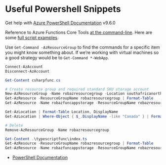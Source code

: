 # Useful Powershell Snippets

Get help with [Azure PowerShell Documentation](https://learn.microsoft.com/en-us/powershell/azure/?view=azps-9.6.0) v9.6.0

Reference to Azure Functions Core Tools [at the command-line](https://learn.microsoft.com/en-us/azure/azure-functions/functions-core-tools-reference?tabs=v2). Here are some [full script examples](https://learn.microsoft.com/en-us/azure/azure-functions/create-resources-azure-powershell).

Use `Get-Command -AzResourceGroup` to find the commands for a specific item you might know something about. If we’re working with virtual machines so a good strategy would be to `Get-Command *-WebApp`.

```powershell
Connect-AzAccount
Disconnect-AzAccount

Get-Content csharpfunc.cs

# Create resource group and required standard SKU storage account
New-AzResourceGroup -Name robazresourcegroup -Location southafricanorth
Get-AzResource -ResourceGroupName robazresourcegroup | Format-Table
Get-AzResource -Name robazfuncappstorage -ResourceGroupName robazresourcegroup

Get-AzLocation | Format-Table Location, DisplayName
Get-AzLocation | Where-Object { $_.DisplayName -like "Canada" } | Format-Table Location, DisplayName

# Delete
Remove-AzResourceGroup -Name robazresourcegroup
```

```PowerShell
Get-Content .\typescriptfunc\index.ts
Get-AzResource -ResourceGroupName robazresourcegroup | Format-Table
Get-AzResource -Name robazfuncappstorage -ResourceGroupName robazresourcegroup
```

- [PowerShell Documentation](https://learn.microsoft.com/en-us/powershell/azure/?view=azps-10.0.0&viewFallbackFrom=azps-9.6.0)